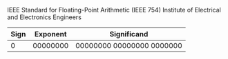 IEEE Standard for Floating-Point Arithmetic (IEEE 754)
Institute of Electrical and Electronics Engineers

| Sign | Exponent | Significand               |
| ---- | -------- | ------------------------- |
| 0    | 00000000 | 00000000 00000000 0000000 |
